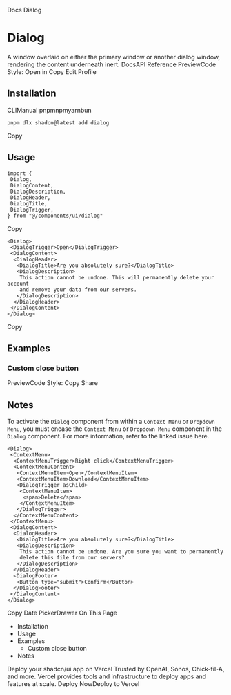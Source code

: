 Docs
Dialog
# Dialog
A window overlaid on either the primary window or another dialog window, rendering the content underneath inert.
DocsAPI Reference
PreviewCode
Style: 
Open in Copy
Edit Profile
## Installation
CLIManual
pnpmnpmyarnbun
```
pnpm dlx shadcn@latest add dialog

```

Copy
## Usage
```
import {
 Dialog,
 DialogContent,
 DialogDescription,
 DialogHeader,
 DialogTitle,
 DialogTrigger,
} from "@/components/ui/dialog"
```
Copy
```
<Dialog>
 <DialogTrigger>Open</DialogTrigger>
 <DialogContent>
  <DialogHeader>
   <DialogTitle>Are you absolutely sure?</DialogTitle>
   <DialogDescription>
    This action cannot be undone. This will permanently delete your account
    and remove your data from our servers.
   </DialogDescription>
  </DialogHeader>
 </DialogContent>
</Dialog>
```
Copy
## Examples
### Custom close button
PreviewCode
Style: 
Copy
Share
## Notes
To activate the `Dialog` component from within a `Context Menu` or `Dropdown Menu`, you must encase the `Context Menu` or `Dropdown Menu` component in the `Dialog` component. For more information, refer to the linked issue here.
```
<Dialog>
 <ContextMenu>
  <ContextMenuTrigger>Right click</ContextMenuTrigger>
  <ContextMenuContent>
   <ContextMenuItem>Open</ContextMenuItem>
   <ContextMenuItem>Download</ContextMenuItem>
   <DialogTrigger asChild>
    <ContextMenuItem>
     <span>Delete</span>
    </ContextMenuItem>
   </DialogTrigger>
  </ContextMenuContent>
 </ContextMenu>
 <DialogContent>
  <DialogHeader>
   <DialogTitle>Are you absolutely sure?</DialogTitle>
   <DialogDescription>
    This action cannot be undone. Are you sure you want to permanently
    delete this file from our servers?
   </DialogDescription>
  </DialogHeader>
  <DialogFooter>
   <Button type="submit">Confirm</Button>
  </DialogFooter>
 </DialogContent>
</Dialog>
```
Copy
Date PickerDrawer
On This Page
  * Installation
  * Usage
  * Examples
    * Custom close button
  * Notes


Deploy your shadcn/ui app on Vercel
Trusted by OpenAI, Sonos, Chick-fil-A, and more.
Vercel provides tools and infrastructure to deploy apps and features at scale.
Deploy NowDeploy to Vercel
